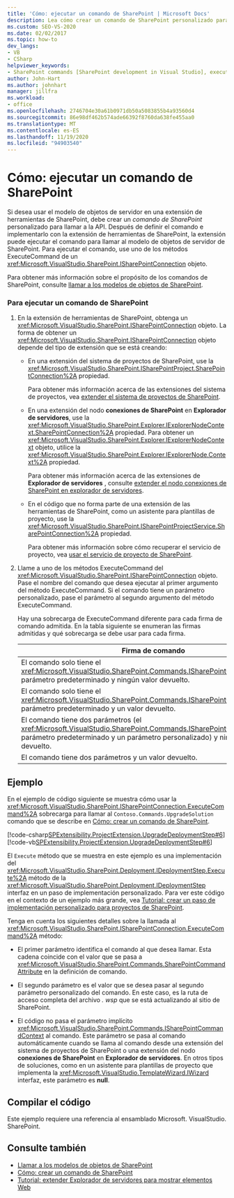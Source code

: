```yaml
---
title: 'Cómo: ejecutar un comando de SharePoint | Microsoft Docs'
description: Lea cómo crear un comando de SharePoint personalizado para llamar a la API del modelo de objetos de servidor desde una extensión de herramientas de SharePoint.
ms.custom: SEO-VS-2020
ms.date: 02/02/2017
ms.topic: how-to
dev_langs:
- VB
- CSharp
helpviewer_keywords:
- SharePoint commands [SharePoint development in Visual Studio], executing
author: John-Hart
ms.author: johnhart
manager: jillfra
ms.workload:
- office
ms.openlocfilehash: 2746704e30a61b0971db50a5083855b4a93560d4
ms.sourcegitcommit: 86e98df462b574ade66392f8760da638fe455aa0
ms.translationtype: MT
ms.contentlocale: es-ES
ms.lasthandoff: 11/19/2020
ms.locfileid: "94903540"
---
```

# <a name="how-to-execute-a-sharepoint-command"></a>Cómo: ejecutar un comando de SharePoint
  Si desea usar el modelo de objetos de servidor en una extensión de herramientas de SharePoint, debe crear un *comando de SharePoint* personalizado para llamar a la API. Después de definir el comando e implementarlo con la extensión de herramientas de SharePoint, la extensión puede ejecutar el comando para llamar al modelo de objetos de servidor de SharePoint. Para ejecutar el comando, use uno de los métodos ExecuteCommand de un <xref:Microsoft.VisualStudio.SharePoint.ISharePointConnection> objeto.

 Para obtener más información sobre el propósito de los comandos de SharePoint, consulte [llamar a los modelos de objetos de SharePoint](../sharepoint/calling-into-the-sharepoint-object-models.md).

### <a name="to-execute-a-sharepoint-command"></a>Para ejecutar un comando de SharePoint

1. En la extensión de herramientas de SharePoint, obtenga un <xref:Microsoft.VisualStudio.SharePoint.ISharePointConnection> objeto. La forma de obtener un <xref:Microsoft.VisualStudio.SharePoint.ISharePointConnection> objeto depende del tipo de extensión que se está creando:

    - En una extensión del sistema de proyectos de SharePoint, use la <xref:Microsoft.VisualStudio.SharePoint.ISharePointProject.SharePointConnection%2A> propiedad.

         Para obtener más información acerca de las extensiones del sistema de proyectos, vea [extender el sistema de proyectos de SharePoint](../sharepoint/extending-the-sharepoint-project-system.md).

    - En una extensión del nodo **conexiones de SharePoint** en **Explorador de servidores**, use la <xref:Microsoft.VisualStudio.SharePoint.Explorer.IExplorerNodeContext.SharePointConnection%2A> propiedad. Para obtener un <xref:Microsoft.VisualStudio.SharePoint.Explorer.IExplorerNodeContext> objeto, utilice la <xref:Microsoft.VisualStudio.SharePoint.Explorer.IExplorerNode.Context%2A> propiedad.

         Para obtener más información acerca de las extensiones de **Explorador de servidores** , consulte [extender el nodo conexiones de SharePoint en explorador de servidores](../sharepoint/extending-the-sharepoint-connections-node-in-server-explorer.md).

    - En el código que no forma parte de una extensión de las herramientas de SharePoint, como un asistente para plantillas de proyecto, use la <xref:Microsoft.VisualStudio.SharePoint.ISharePointProjectService.SharePointConnection%2A> propiedad.

         Para obtener más información sobre cómo recuperar el servicio de proyecto, vea [usar el servicio de proyecto de SharePoint](../sharepoint/using-the-sharepoint-project-service.md).

2. Llame a uno de los métodos ExecuteCommand del <xref:Microsoft.VisualStudio.SharePoint.ISharePointConnection> objeto. Pase el nombre del comando que desea ejecutar al primer argumento del método ExecuteCommand. Si el comando tiene un parámetro personalizado, pase el parámetro al segundo argumento del método ExecuteCommand.

     Hay una sobrecarga de ExecuteCommand diferente para cada firma de comando admitida. En la tabla siguiente se enumeran las firmas admitidas y qué sobrecarga se debe usar para cada firma.

    |Firma de comando|Sobrecarga ExecuteCommand que se va a usar|
    |-----------------------|------------------------------------|
    |El comando solo tiene el <xref:Microsoft.VisualStudio.SharePoint.Commands.ISharePointCommandContext> parámetro predeterminado y ningún valor devuelto.|<xref:Microsoft.VisualStudio.SharePoint.ISharePointConnection.ExecuteCommand%2A>|
    |El comando solo tiene el <xref:Microsoft.VisualStudio.SharePoint.Commands.ISharePointCommandContext> parámetro predeterminado y un valor devuelto.|<xref:Microsoft.VisualStudio.SharePoint.ISharePointConnection.ExecuteCommand%2A>|
    |El comando tiene dos parámetros (el <xref:Microsoft.VisualStudio.SharePoint.Commands.ISharePointCommandContext> parámetro predeterminado y un parámetro personalizado) y ningún valor devuelto.|<xref:Microsoft.VisualStudio.SharePoint.ISharePointConnection.ExecuteCommand%2A>|
    |El comando tiene dos parámetros y un valor devuelto.|<xref:Microsoft.VisualStudio.SharePoint.ISharePointConnection.ExecuteCommand%2A>|

## <a name="example"></a>Ejemplo
 En el ejemplo de código siguiente se muestra cómo usar la <xref:Microsoft.VisualStudio.SharePoint.ISharePointConnection.ExecuteCommand%2A> sobrecarga para llamar al `Contoso.Commands.UpgradeSolution` comando que se describe en [Cómo: crear un comando de SharePoint](../sharepoint/how-to-create-a-sharepoint-command.md).

 [!code-csharp[SPExtensibility.ProjectExtension.UpgradeDeploymentStep#6](../sharepoint/codesnippet/CSharp/UpgradeDeploymentStep/deploymentstepextension/upgradestep.cs#6)]
 [!code-vb[SPExtensibility.ProjectExtension.UpgradeDeploymentStep#6](../sharepoint/codesnippet/VisualBasic/upgradedeploymentstep/deploymentstepextension/upgradestep.vb#6)]

 El `Execute` método que se muestra en este ejemplo es una implementación del <xref:Microsoft.VisualStudio.SharePoint.Deployment.IDeploymentStep.Execute%2A> método de la <xref:Microsoft.VisualStudio.SharePoint.Deployment.IDeploymentStep> interfaz en un paso de implementación personalizado. Para ver este código en el contexto de un ejemplo más grande, vea [Tutorial: crear un paso de implementación personalizado para proyectos de SharePoint](../sharepoint/walkthrough-creating-a-custom-deployment-step-for-sharepoint-projects.md).

 Tenga en cuenta los siguientes detalles sobre la llamada al <xref:Microsoft.VisualStudio.SharePoint.ISharePointConnection.ExecuteCommand%2A> método:

- El primer parámetro identifica el comando al que desea llamar. Esta cadena coincide con el valor que se pasa a <xref:Microsoft.VisualStudio.SharePoint.Commands.SharePointCommandAttribute> en la definición de comando.

- El segundo parámetro es el valor que se desea pasar al segundo parámetro personalizado del comando. En este caso, es la ruta de acceso completa del archivo *. wsp* que se está actualizando al sitio de SharePoint.

- El código no pasa el parámetro implícito <xref:Microsoft.VisualStudio.SharePoint.Commands.ISharePointCommandContext> al comando. Este parámetro se pasa al comando automáticamente cuando se llama al comando desde una extensión del sistema de proyectos de SharePoint o una extensión del nodo **conexiones de SharePoint** en **Explorador de servidores**. En otros tipos de soluciones, como en un asistente para plantillas de proyecto que implementa la <xref:Microsoft.VisualStudio.TemplateWizard.IWizard> interfaz, este parámetro es **null**.

## <a name="compile-the-code"></a>Compilar el código
 Este ejemplo requiere una referencia al ensamblado Microsoft. VisualStudio. SharePoint.

## <a name="see-also"></a>Consulte también
- [Llamar a los modelos de objetos de SharePoint](../sharepoint/calling-into-the-sharepoint-object-models.md)
- [Cómo: crear un comando de SharePoint](../sharepoint/how-to-create-a-sharepoint-command.md)
- [Tutorial: extender Explorador de servidores para mostrar elementos Web](../sharepoint/walkthrough-extending-server-explorer-to-display-web-parts.md)
